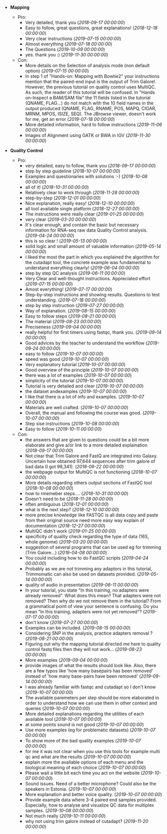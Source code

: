 - **Mapping**
  - Pro:
    - Very detailed, thank you (*2018-09-17 00:00:00*)
    - Easy to follow, great questions, great explanations! (*2018-12-18 00:00:00*)
    - Very clear instructions  (*2019-07-15 00:00:00*)
    - Almost everything (*2019-07-18 00:00:00*)
    - The Questions (*2019-10-09 00:00:00*)
    - yes. thank you :) (*2019-11-30 00:00:00*)
  - Con:
    - More details on the Selection of analysis mode (non default option) (*2019-07-15 00:00:00*)
    - In step 1 of "Hands-on: Mapping with Bowtie2" your instructions mention that the paired-end input is the output of Trim Galore!. However, the previous tutorial on quality control uses MultiQC. As such, the reader of this tutorial will be confused.  In "Hands on-Inspect a BAM/SAM file" the 11 fields listed in the tutorial (QNAME, FLAG...) do not match with the 10 field names in the output produced (QNAME, FLAG, RNAME, POS, MAPQ, CIGAR, MRNM, MPOS, ISIZE, SEQ). The JBrowse viewer, doesn't work for me, get an error (*2019-07-18 00:00:00*)
    - More detailed information, hard to follow instructions (*2019-11-06 00:00:00*)
    - Images of Alignment using GATK or BWA in IGV (*2019-11-30 00:00:00*)

- **Quality Control**
  - Pro:
    - very detailed, easy to follow, thank you (*2018-09-17 00:00:00*)
    - step by step guideline (*2018-10-07 00:00:00*)
    - Examples and questionaries with solutions :-) (*2018-10-08 00:00:00*)
    - all of it! (*2018-10-31 00:00:00*)
    - Relatively clear to work through (*2018-11-28 00:00:00*)
    - step-by-step (*2018-12-01 00:00:00*)
    - Nice explanation, really easy! (*2018-12-10 00:00:00*)
    - all tool available single platform   (*2018-12-27 00:00:00*)
    - The instructions were really clear (*2019-01-25 00:00:00*)
    - very clear (*2019-03-20 00:00:00*)
    - It's clear enough, and contain the basic but necessary information for RNA-seq raw data Quality Control analysis. (*2019-04-24 00:00:00*)
    - this is so clear !  (*2019-05-13 00:00:00*)
    - solid logic and small amount of valuable information (*2019-05-14 00:00:00*)
    - I liked the most the part in which you explained the algorithm for the cutadapt tool, the concrete example was fundamental to understand everything clearly! (*2019-06-04 00:00:00*)
    - step by step QC analysis (*2019-06-11 00:00:00*)
    - Very Clear and well-thought instructions. Appreciated effort  (*2019-07-15 00:00:00*)
    - Amost everything! (*2019-07-17 00:00:00*)
    - Step-by-step instructions and showing results. Questions to test understanding. (*2019-07-18 00:00:00*)
    - step by step instruction (*2019-07-27 00:00:00*)
    - Way of explanation. (*2019-08-15 00:00:00*)
    - Easy to follow steps (*2019-08-21 00:00:00*)
    - The material (*2019-08-23 00:00:00*)
    - Preciseness (*2019-09-04 00:00:00*)
    - really helpful for first timers using fastqc, thank you. (*2019-09-14 00:00:00*)
    - Good advices by the teacher to understand the workflow (*2019-09-24 00:00:00*)
    - easy to follow (*2019-10-07 00:00:00*)
    - speed was good (*2019-10-07 00:00:00*)
    - Very explanatory tutorial (*2019-10-07 00:00:00*)
    - Good overview of the principle (*2019-10-07 00:00:00*)
    - there was a lot of examples  (*2019-10-07 00:00:00*)
    - simplicity of the tutorial (*2019-10-07 00:00:00*)
    - Tutorial is very detailed and clear (*2019-10-07 00:00:00*)
    - the dataset andexamples (*2019-10-07 00:00:00*)
    - I like that there is a lot of info and examples.  (*2019-10-07 00:00:00*)
    - Materials are well crafted. (*2019-10-07 00:00:00*)
    - Overall, the manual and following the course was good. (*2019-10-07 00:00:00*)
    - Step sise instructions  (*2019-10-08 00:00:00*)
    - Easy to follow (*2019-10-11 00:00:00*)
  - Con:
    - the answers that are given to questions could be a bit more elaborate and give a/or link to a more detailed explaination (*2018-09-17 00:00:00*)
    - Not clear that Trim Galore and FastQ are integrated into Galaxy. Uncertain how obtained 97,644 sequences after trim galore of bad data (I got 99,341). (*2018-09-22 00:00:00*)
    - the webpage output for MultiQC is not functioning (*2018-10-07 00:00:00*)
    - More details regarding others output sections of FastQC tool (*2018-10-08 00:00:00*)
    - how to rmemeber steps.... (*2018-10-31 00:00:00*)
    - Doesn't need to be (*2018-11-28 00:00:00*)
    - often ambiguous (*2018-12-01 00:00:00*)
    - what is the next step? (*2018-12-10 00:00:00*)
    - more precise knowledge like FASTQC is all data copy and paste from their original source need more easy way explain of documentation    (*2018-12-27 00:00:00*)
    - MultiQC didn't work (*2019-01-25 00:00:00*)
    - specificity of quality check regarding the type of data (16S, whole genome) (*2019-03-20 00:00:00*)
    - suggestion of several programs that can be used eg for trimming (Trim Galore...) (*2019-04-08 00:00:00*)
    - You could including how to do FastQC scripts (*2019-04-24 00:00:00*)
    - Probably as we are not trimming any adaptors in this tutorial, Trimmomatic can also be used on datasets provided. (*2019-05-14 00:00:00*)
    - quality of audio in presentation (*2019-06-11 00:00:00*)
    - In your tutorial, you state "In this training, no adapters were already removed". What does this mean? That adapters were not removed? Then why do we not remove them in the tutorial? From a grammatical point of view your sentence is confusing. Do you mean "In this training, adapters were not yet removed"? (*2019-07-17 00:00:00*)
    - don't know (*2019-07-27 00:00:00*)
    - Examples can be included.  (*2019-08-15 00:00:00*)
    - Considering SNP in the analysis, practice adapters removal ?  (*2019-08-21 00:00:00*)
    - Figuring out why the mapping tutorial directed me here to quality control fastq files then they will not work... (*2019-08-23 00:00:00*)
    - More examples (*2019-09-04 00:00:00*)
    - provide images of what the results should look like. Also, there are a few typos like 'how many basepairs has been removed' instead of 'how many base-pairs have been removed' (*2019-09-14 00:00:00*)
    - I was already familiar with fastqc and cutadapt so I don't know (*2019-10-07 00:00:00*)
    - The available paremeters per step should be more elaborated in order to understand how we can use them in other context and queries (*2019-10-07 00:00:00*)
    - More detailed explanations regarding the utilities of each available tool (*2019-10-07 00:00:00*)
    - at some points sound is not good (*2019-10-07 00:00:00*)
    - Use more examples (eg for problematic datasets) (*2019-10-07 00:00:00*)
    - To show more of the bad quality examples (*2019-10-07 00:00:00*)
    - for me it was not clear when you use this tools for example multi qc and what are the results (*2019-10-07 00:00:00*)
    - explain more the available options of each menu and the biological meaning of each choice (*2019-10-07 00:00:00*)
    - Please wait a little bit each time you act on the website (*2019-10-07 00:00:00*)
    - Sound issues. Need of a better microphone? Could also be the speakers in Estonia. (*2019-10-07 00:00:00*)
    - More explanation and better voice quality. (*2019-10-07 00:00:00*)
    - Provide example data where 3-4 paired end samples provided. Especially, how to analyse and visualize QC data for multiplex samples.  (*2019-10-08 00:00:00*)
    -  Not much really (*2019-10-11 00:00:00*)
    - why not using trim galore instead of cutadapt? (*2019-11-20 00:00:00*)

